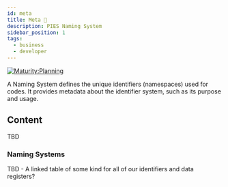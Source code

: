 ```yaml
---
id: meta
title: Meta 🚧
description: PIES Naming System
sidebar_position: 1
tags:
  - business
  - developer
---
```


[![Maturity:Planning](https://img.shields.io/badge/Maturity-Planning-orange)](/docs/spec#maturity)

A Naming System defines the unique identifiers (namespaces) used for codes. It provides metadata about the identifier
system, such as its purpose and usage.

## Content

TBD

### Naming Systems

TBD - A linked table of some kind for all of our identifiers and data registers?
